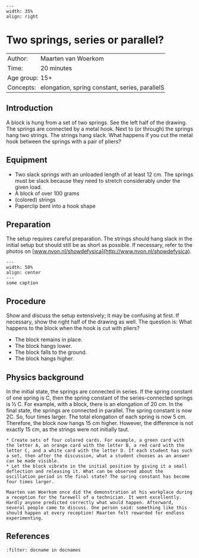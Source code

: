 ```{figure} ../../figures/ready.png
---
width: 35%
align: right
```

# Two springs, series or parallel?

<table style="width: 100%; border-collapse: collapse; border: none;">
    <tr style="background-color: var(--background-color);">  
        <td style="text-align: left; padding: 3px; border: none; color: var(--text-color)">Author:</td>
        <td style="text-align: left; padding: 3px; border: none; color: var(--text-color)">Maarten van Woerkom</td>
    </tr>
    <tr style="background-color: var(--background-color);"> 
        <td style="text-align: left; padding: 3px; border: none; color: var(--text-color)">Time:</td>
        <td style="text-align: left; padding: 3px; border: none; color: var(--text-color)">20 minutes</td>
    </tr>
    <tr style="background-color: var(--background-color);"> 
        <td style="text-align: left; padding: 3px; border: none; color: var(--text-color)">Age group:</td>
        <td style="text-align: left; padding: 3px; border: none; color: var(--text-color)">15+</td>
    </tr>
    <tr style="background-color: var(--background-color);"> 
        <td style="text-align: left; padding: 3px; border: none; color: var(--text-color)">Concepts:</td>
        <td style="text-align: left; padding: 3px; border: none; color: var(--text-color)">elongation, spring constant, series, parallelS</td>
    </tr>
</table>

## Introduction
A block is hung from a set of two springs. See the left half of the drawing.
The springs are connected by a metal hook. Next to (or through) the springs hang two strings. The strings hang slack.
What happens if you cut the metal hook between the springs with a pair of pliers?

## Equipment
* Two slack springs with an unloaded length of at least 12 cm. The springs must be slack because they need to stretch considerably under the given load. 
* A block of over 100 grams
* (colored) strings
* Paperclip bent into a hook shape

## Preparation
The setup requires careful preparation. The strings should hang slack in the initial setup but should still be as short as possible. If necessary, refer to the photos on [www.nvon.nl/showdefysica](http://www.nvon.nl/showdefysica).

```{figure} demo32_figure1.jpg
---
width: 50%
align: center
---
some caption
```

## Procedure
Show and discuss the setup extensively; it may be confusing at first. If necessary, show the right half of the drawing as well.
The question is: What happens to the block when the hook is cut with pliers?

*	The block remains in place.
*	The block hangs lower.
*	The block falls to the ground.
*	The block hangs higher.


## Physics background
In the initial state, the springs are connected in series. If the spring constant of one spring is C, then the spring constant of the series-connected springs is ½ C. For example, with a block, there is an elongation of 20 cm.
In the final state, the springs are connected in parallel. The spring constant is now 2C. So, four times larger. The total elongation of each spring is now 5 cm. Therefore, the block now hangs 15 cm higher.
However, the difference is not exactly 15 cm, as the strings were not initially taut.

```{tip}
* Create sets of four colored cards. For example, a green card with the letter A, an orange card with the letter B, a red card with the letter C, and a white card with the letter D. If each student has such a set, then after the discussion, what a student chooses as an answer can be made visible.
* Let the block vibrate in the initial position by giving it a small deflection and releasing it. What can be observed about the oscillation period in the final state? The spring constant has become four times larger.
```

```{tip}
Maarten van Woerkom once did the demonstration at his workplace during a reception for the farewell of a technician. It went excellently. Hardly anyone predicted correctly what would happen. Afterward, several people came to discuss. One person said: something like this should happen at every reception! Maarten felt rewarded for endless experimenting.
```
## References
```{bibliography}
:filter: docname in docnames
```